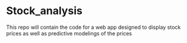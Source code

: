 # Stock_analysis
This repo will contain the code for a web app designed to display stock prices as well as predictive modelings of the prices

